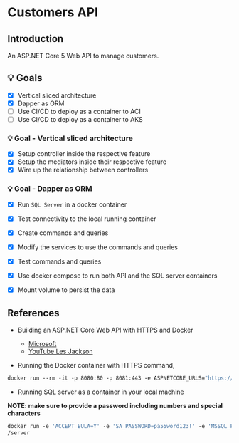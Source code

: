 # Customers API

## Introduction

An ASP.NET Core 5 Web API to manage customers.

## :bulb: Goals

- [x] Vertical sliced architecture
- [x] Dapper as ORM
- [ ] Use CI/CD to deploy as a container to ACI
- [ ] Use CI/CD to deploy as a container to AKS

###  :bulb: Goal - Vertical sliced architecture

- [x] Setup controller inside the respective feature
- [x] Setup the mediators inside their respective feature
- [x] Wire up the relationship between controllers

###  :bulb: Goal - Dapper as ORM

- [x] Run `SQL Server` in a docker container
- [x] Test connectivity to the local running container
- [x] Create commands and queries
- [x] Modify the services to use the commands and queries
- [x] Test commands and queries
- [x] Use docker compose to run both API and the SQL server containers
- [x] Mount volume to persist the data


## References

* Building an ASP.NET Core Web API with HTTPS and Docker

  * [Microsoft](https://github.com/dotnet/dotnet-docker/blob/main/samples/run-aspnetcore-https-development.md)
  * [YouTube Les Jackson](https://www.youtube.com/watch?v=lcaDDxJv260&list=PLpSmZmoBaROavSAfqx0k-c27i2m3P58oD)

* Running the Docker container with HTTPS command,

```dockerfile
docker run --rm -it -p 8080:80 -p 8081:443 -e ASPNETCORE_URLS="https://+;http://+" -e ASPNETCORE_HTTPS_PORT=8081 -e ASPNETCORE_ENVIRONMENT=Development -v $env:APPDATA\microsoft\UserSecrets\:/root/.microsoft/usersecrets -v $env:USERPROFILE\.aspnet\https:/root/.aspnet/https/ cheranga/customersapi:v1.0.0
```
* Running SQL server as a container in your local machine

**NOTE: make sure to provide a password including numbers and special characters**

```dockerfile
docker run -e 'ACCEPT_EULA=Y' -e 'SA_PASSWORD=pa55word123!' -e 'MSSQL_PID=Express' -p 1433:1433 --name sqlserver -d mcr.microsoft.com/mssql
/server
```
